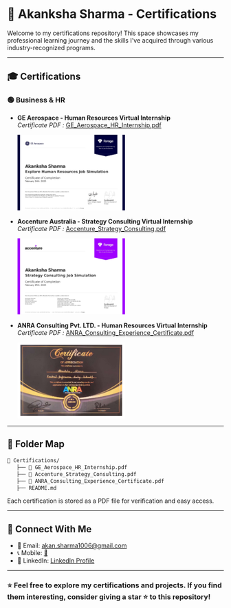 # 📜 Akanksha Sharma - Certifications

Welcome to my certifications repository! This space showcases my professional learning journey and the skills I've acquired through various industry-recognized programs.

---

## 🎓 **Certifications**

### 🟢 **Business & HR**
- **GE Aerospace - Human Resources Virtual Internship**  
  *Certificate PDF :* [GE_Aerospace_HR_Internship.pdf](https://github.com/akankshasharmahr/certificates/blob/main/Certifications/GE_Aerospace_HR_Internship.pdf)<br>
  
  <a href="https://github.com/akankshasharmahr/certificates/blob/main/Certifications/GE_Aerospace_HR_Internship.pdf" target="_blank">
    <img src="https://github.com/akankshasharmahr/certificates/blob/main/Certifications/thumb/GE_Aerospace_HR_Internship.jpg" alt="DataCamp Certificate" width="250px">
  </a>
- **Accenture Australia - Strategy Consulting Virtual Internship**  
  *Certificate PDF :* [Accenture_Strategy_Consulting.pdf](https://github.com/akankshasharmahr/certificates/blob/main/Certifications/Accenture_Strategy_Consulting.pdf)<br>
  
  <a href="https://github.com/akankshasharmahr/certificates/blob/main/Certifications/Accenture_Strategy_Consulting.pdf" target="_blank">
    <img src="https://github.com/akankshasharmahr/certificates/blob/main/Certifications/thumb/Accenture_Strategy_Consulting.jpg" alt="DataCamp Certificate" width="250px">
  </a>
- **ANRA Consulting Pvt. LTD. - Human Resources Virtual Internship**  
  *Certificate PDF :* [ANRA_Consulting_Experience_Certificate.pdf](https://github.com/akankshasharmahr/certificates/blob/main/Certifications/ANRA_Consulting_Experience_Certificate.pdf)<br>
  
  <a href="https://github.com/akankshasharmahr/certificates/blob/main/Certifications/ANRA_Consulting_Experience_Certificate.pdf" target="_blank">
    <img src="https://github.com/akankshasharmahr/certificates/blob/main/Certifications/thumb/ANRA_Consulting_Experience_Certificate.jpg" alt="DataCamp Certificate" width="250px">
  </a>
 
---

## 📁 **Folder Map**
```
📂 Certifications/
   ├── 📜 GE_Aerospace_HR_Internship.pdf
   ├── 📜 Accenture_Strategy_Consulting.pdf
   ├── 📜 ANRA_Consulting_Experience_Certificate.pdf
   ├── README.md
```
Each certification is stored as a PDF file for verification and easy access.

---

## 🔗 **Connect With Me**
- 📧 Email: [akan.sharma1006@gmail.com](mailto:hirewithakanksha@gmail.com)
- 📞 Mobile: [📱](tel:+918085448328 )
- 💼 LinkedIn: [LinkedIn Profile](https://www.linkedin.com/in/akankshasharma-hr/)


---

### ⭐ Feel free to explore my certifications and projects. If you find them interesting, consider giving a star ⭐ to this repository!
